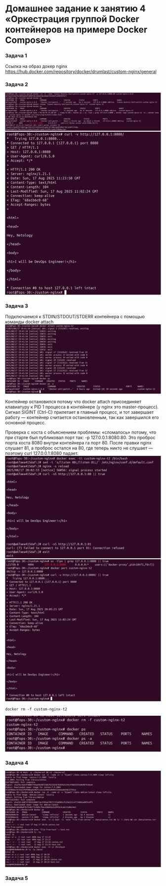 # Домашнее задание к занятию 4 «Оркестрация группой Docker контейнеров на примере Docker Compose»

### Задача 1

Ссылка на образ докер nginx
https://hub.docker.com/repository/docker/drumlast/custom-nginx/general

### Задача 2

![txt](img/1.jpg)
![txt](img/2.jpg)

### Задача 3

Подключаемся к STDIN/STDOUT/STDERR контейнера с помощью команды docker attach
![txt](img/3.jpg)

Контейнер остановился потому что docker attach присоединяет клавиатуру к PID 1 процесса в контейнере (у nginx это master-процесс). Сигнал SIGINT (Ctrl-C) прилетает в главный процесс, и тот завершает работу — контейнер считается остановленным, так как завершился его основной процесс.

Проверка с хоста с объяснением проблемы:  «сломалось» потому, что при старте был публиковал порт так: -p 127.0.0.1:8080:80. Это проброс порта хоста 8080 внутри контейнера га порт 80. После правки nginx слушает 81, а проброс остался на 80, где теперь никто не слушает — поэтому curl 127.0.0.1:8080 падает.
![txt](img/4.jpg)
![txt](img/5.jpg)

```
docker rm -f custom-nginx-t2
```
![txt](img/6.jpg)

### Задача 4

![txt](img/7.jpg)

### Задача 5

